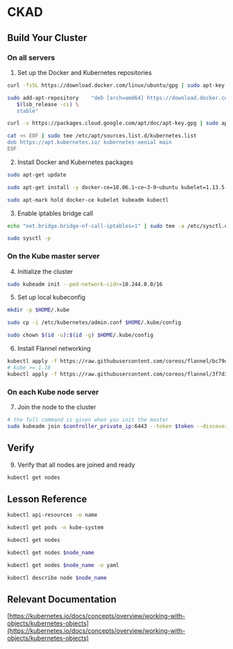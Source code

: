 # CKAD

## Build Your Cluster

### On all servers

1. Set up the Docker and Kubernetes repositories

```bash
curl -fsSL https://download.docker.com/linux/ubuntu/gpg | sudo apt-key add -

sudo add-apt-repository    "deb [arch=amd64] https://download.docker.com/linux/ubuntu \
   $(lsb_release -cs) \
   stable"

curl -s https://packages.cloud.google.com/apt/doc/apt-key.gpg | sudo apt-key add -

cat << EOF | sudo tee /etc/apt/sources.list.d/kubernetes.list
deb https://apt.kubernetes.io/ kubernetes-xenial main
EOF
```

2. Install Docker and Kubernetes packages

```bash
sudo apt-get update

sudo apt-get install -y docker-ce=18.06.1~ce~3-0~ubuntu kubelet=1.13.5-00 kubeadm=1.13.5-00 kubectl=1.13.5-00

sudo apt-mark hold docker-ce kubelet kubeadm kubectl
```

3. Enable iptables bridge call

```bash
echo "net.bridge.bridge-nf-call-iptables=1" | sudo tee -a /etc/sysctl.conf

sudo sysctl -p
```

### On the Kube master server

4. Initialize the cluster

```bash
sudo kubeadm init --pod-network-cidr=10.244.0.0/16
```

5. Set up local kubeconfig

```bash
mkdir -p $HOME/.kube

sudo cp -i /etc/kubernetes/admin.conf $HOME/.kube/config

sudo chown $(id -u):$(id -g) $HOME/.kube/config
```

6. Install Flannel networking

```bash
kubectl apply -f https://raw.githubusercontent.com/coreos/flannel/bc79dd1505b0c8681ece4de4c0d86c5cd2643275/Documentation/kube-flannel.yml
# kube >= 1.16
kubectl apply -f https://raw.githubusercontent.com/coreos/flannel/3f7d3e6c24f641e7ff557ebcea1136fdf4b1b6a1/Documentation/kube-flannel.yml
```

### On each Kube node server

7. Join the node to the cluster

```bash
# the full command is given when you init the master
sudo kubeadm join $controller_private_ip:6443 --token $token --discovery-token-ca-cert-hash $hash
```

## Verify

9. Verify that all nodes are joined and ready

```bash
kubectl get nodes
```

## Lesson Reference

```bash
kubectl api-resources -o name

kubectl get pods -n kube-system

kubectl get nodes

kubectl get nodes $node_name

kubectl get nodes $node_name -o yaml

kubectl describe node $node_name
```

## Relevant Documentation

[https://kubernetes.io/docs/concepts/overview/working-with-objects/kubernetes-objects](https://kubernetes.io/docs/concepts/overview/working-with-objects/kubernetes-objects)
